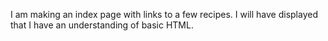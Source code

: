 I am making an index page with links to a few recipes. I will have displayed that I have an understanding of basic HTML.
